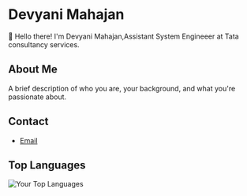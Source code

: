 # Devyani Mahajan

👋 Hello there! I'm Devyani Mahajan,Assistant System Engineeer at Tata consultancy services.

## About Me

A brief description of who you are, your background, and what you're passionate about.


## Contact

- [Email](devyanim63@gmail.com)

## Top Languages

![Your Top Languages](https://github-readme-stats.vercel.app/api/top-langs/?username=Devyani-Mahajan)



